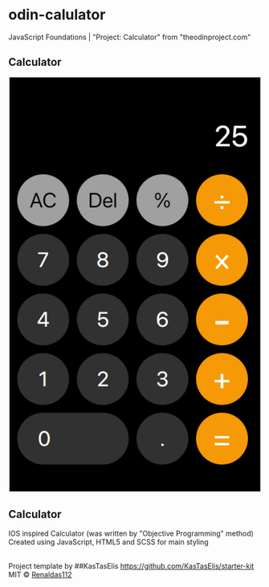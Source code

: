 # odin-calulator
JavaScript Foundations | "Project: Calculator" from "theodinproject.com"

## Calculator
<div align="center">
  <img src ="img/screenshot.PNG" style="width: 500px" />
</div>

## Calculator
IOS inspired Calculator (was written by "Objective Programming" method) <br />
Created using JavaScript, HTML5 and SCSS for main styling
<br />
<br />

Project template by ##KasTasElis https://github.com/KasTasElis/starter-kit
MIT © [Renaldas112]()


